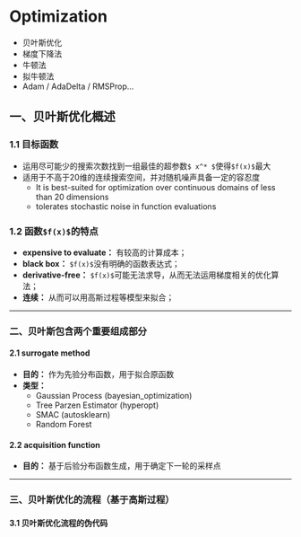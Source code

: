 # Optimization

- 贝叶斯优化
- 梯度下降法
- 牛顿法
- 拟牛顿法
- Adam / AdaDelta / RMSProp...


## 一、贝叶斯优化概述

### 1.1 目标函数
- 运用尽可能少的搜索次数找到一组最佳的超参数`$ x^* $`使得`$f(x)$`最大
- 适用于不高于20维的连续搜索空间，并对随机噪声具备一定的容忍度
  - It is best-suited for optimization over continuous domains of less than 20
dimensions
  - tolerates stochastic noise in function evaluations


### 1.2 函数`$f(x)$`的特点 
  - **expensive to evaluate：** 有较高的计算成本；
  - **black box：** `$f(x)$`没有明确的函数表达式；
  - **derivative-free：** `$f(x)$`可能无法求导，从而无法运用梯度相关的优化算法；
  - **连续：** 从而可以用高斯过程等模型来拟合；
  
---

### 二、贝叶斯包含两个重要组成部分

#### 2.1 surrogate method 
- **目的：** 作为先验分布函数，用于拟合原函数
- **类型：**
  - Gaussian Process (bayesian_optimization)
  - Tree Parzen Estimator (hyperopt)
  - SMAC (autosklearn)
  - Random Forest

#### 2.2 acquisition function
- **目的：** 基于后验分布函数生成，用于确定下一轮的采样点 


---

### 三、贝叶斯优化的流程（基于高斯过程）

#### 3.1 贝叶斯优化流程的伪代码

